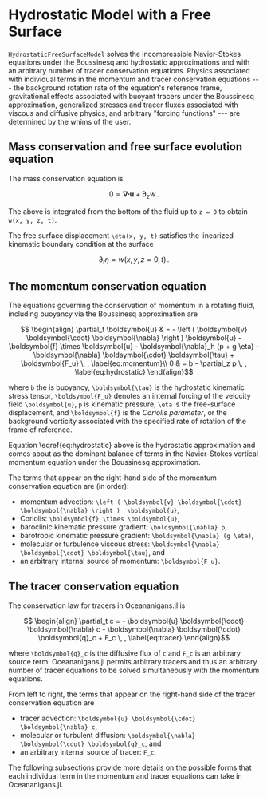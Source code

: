 # Hydrostatic Model with a Free Surface

`HydrostaticFreeSurfaceModel` solves the incompressible Navier-Stokes equations under the 
Boussinesq and hydrostatic approximations and with an arbitrary number of tracer conservation 
equations. Physics associated with individual terms in the momentum and tracer conservation
equations --- the background rotation rate of the equation's reference frame,
gravitational effects associated with buoyant tracers under the Boussinesq
approximation, generalized stresses and tracer fluxes associated with viscous and
diffusive physics, and arbitrary "forcing functions" --- are determined by the whims of the
user.

## Mass conservation and free surface evolution equation

The mass conservation equation is
```math
    0 = \boldsymbol{\nabla} \boldsymbol{\cdot} \boldsymbol{u} + \partial_z w \, .  
```

The above is integrated from the bottom of the fluid up to ``z = 0`` to obtain ``w(x, y, z, t)``.

The free surface displacement ``\eta(x, y, t)`` satisfies the linearized kinematic boundary 
condition at the surface
```math
    \partial_t \eta = w(x, y, z=0, t) \, .
```

## The momentum conservation equation

The equations governing the conservation of momentum in a rotating fluid, including buoyancy
via the Boussinesq approximation are
```math
    \begin{align}
    \partial_t \boldsymbol{u} & = - \left ( \boldsymbol{v} \boldsymbol{\cdot} \boldsymbol{\nabla} \right ) \boldsymbol{u}
                        - \boldsymbol{f} \times \boldsymbol{u} 
                        - \boldsymbol{\nabla}_h (p + g \eta)
                        - \boldsymbol{\nabla} \boldsymbol{\cdot} \boldsymbol{\tau}
                        + \boldsymbol{F_u} \, , \label{eq:momentum}\\
                        0 & = b - \partial_z p \, , \label{eq:hydrostatic}
    \end{align}
```
where ``b`` the is buoyancy, ``\boldsymbol{\tau}`` is the hydrostatic kinematic stress tensor, 
``\boldsymbol{F_u}`` denotes an internal forcing of the velocity field ``\boldsymbol{u}``, 
``p`` is kinematic pressure, ``\eta`` is the free-surface displacement, and ``\boldsymbol{f}`` 
is the *Coriolis parameter*, or the background vorticity associated with the specified rate of 
rotation of the frame of reference.

Equation \eqref{eq:hydrostatic} above is the hydrostatic approximation and comes about as the 
dominant balance of terms in the Navier-Stokes vertical momentum equation under the Boussinesq 
approximation.

The terms that appear on the right-hand side of the momentum conservation equation are (in order):

* momentum advection: ``\left ( \boldsymbol{v} \boldsymbol{\cdot} \boldsymbol{\nabla} \right ) 
  \boldsymbol{u}``,
* Coriolis: ``\boldsymbol{f} \times \boldsymbol{u}``,
* baroclinic kinematic pressure gradient: ``\boldsymbol{\nabla} p``,
* barotropic kinematic pressure gradient: ``\boldsymbol{\nabla} (g \eta)``,
* molecular or turbulence viscous stress: ``\boldsymbol{\nabla} \boldsymbol{\cdot} \boldsymbol{\tau}``, and
* an arbitrary internal source of momentum: ``\boldsymbol{F_u}``.

## The tracer conservation equation

The conservation law for tracers in Oceananigans.jl is
```math
    \begin{align}
    \partial_t c = - \boldsymbol{u} \boldsymbol{\cdot} \boldsymbol{\nabla} c
                   - \boldsymbol{\nabla} \boldsymbol{\cdot} \boldsymbol{q}_c
                   + F_c \, ,
    \label{eq:tracer}
    \end{align}
```
where ``\boldsymbol{q}_c`` is the diffusive flux of ``c`` and ``F_c`` is an arbitrary source term.
Oceananigans.jl permits arbitrary tracers and thus an arbitrary number of tracer equations to 
be solved simultaneously with the momentum equations.

From left to right, the terms that appear on the right-hand side of the tracer conservation 
equation are

* tracer advection: ``\boldsymbol{u} \boldsymbol{\cdot} \boldsymbol{\nabla} c``,
* molecular or turbulent diffusion: ``\boldsymbol{\nabla} \boldsymbol{\cdot} \boldsymbol{q}_c``, and
* an arbitrary internal source of tracer: ``F_c``.

The following subsections provide more details on the possible forms that each individual term 
in the momentum and tracer equations can take in Oceananigans.jl.
